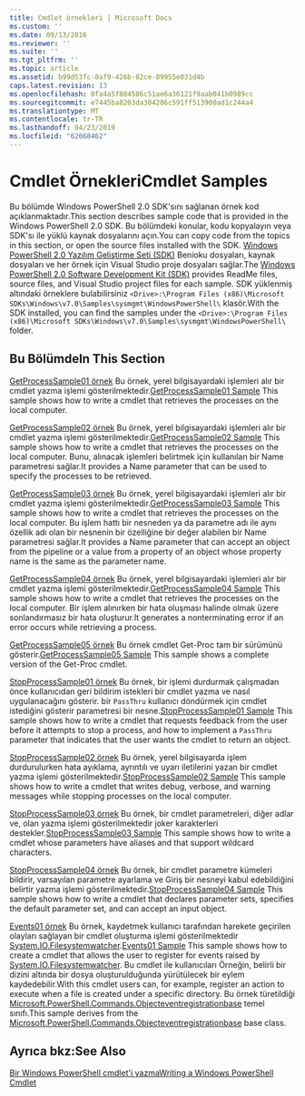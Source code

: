 ```yaml
---
title: Cmdlet örnekleri | Microsoft Docs
ms.custom: ''
ms.date: 09/13/2016
ms.reviewer: ''
ms.suite: ''
ms.tgt_pltfrm: ''
ms.topic: article
ms.assetid: b99d53fc-0af9-426b-82ce-09955e031d4b
caps.latest.revision: 13
ms.openlocfilehash: 0fa4a5f804586c51ae6a36121f9aab041b0989cc
ms.sourcegitcommit: e7445ba8203da304286c591ff513900ad1c244a4
ms.translationtype: MT
ms.contentlocale: tr-TR
ms.lasthandoff: 04/23/2019
ms.locfileid: "62068462"
---
```

# <a name="cmdlet-samples"></a><span data-ttu-id="e1710-102">Cmdlet Örnekleri</span><span class="sxs-lookup"><span data-stu-id="e1710-102">Cmdlet Samples</span></span>

<span data-ttu-id="e1710-103">Bu bölümde Windows PowerShell 2.0 SDK'sını sağlanan örnek kod açıklanmaktadır.</span><span class="sxs-lookup"><span data-stu-id="e1710-103">This section describes sample code that is provided in the Windows PowerShell 2.0 SDK.</span></span> <span data-ttu-id="e1710-104">Bu bölümdeki konular, kodu kopyalayın veya SDK'sı ile yüklü kaynak dosyalarını açın.</span><span class="sxs-lookup"><span data-stu-id="e1710-104">You can copy code from the topics in this section, or open the source files installed with the SDK.</span></span> <span data-ttu-id="e1710-105">[Windows PowerShell 2.0 Yazılım Geliştirme Seti (SDK)](https://www.microsoft.com/en-us/download/details.aspx?id=2560) Benioku dosyaları, kaynak dosyaları ve her örnek için Visual Studio proje dosyaları sağlar.</span><span class="sxs-lookup"><span data-stu-id="e1710-105">The [Windows PowerShell 2.0 Software Development Kit (SDK)](https://www.microsoft.com/en-us/download/details.aspx?id=2560) provides ReadMe files, source files, and Visual Studio project files for each sample.</span></span> <span data-ttu-id="e1710-106">SDK yüklenmiş altındaki örneklere bulabilirsiniz `<Drive>:\Program Files (x86)\Microsoft SDKs\Windows\v7.0\Samples\sysmgmt\WindowsPowerShell\` klasör.</span><span class="sxs-lookup"><span data-stu-id="e1710-106">With the SDK installed, you can find the samples under the `<Drive>:\Program Files (x86)\Microsoft SDKs\Windows\v7.0\Samples\sysmgmt\WindowsPowerShell\` folder.</span></span>

## <a name="in-this-section"></a><span data-ttu-id="e1710-107">Bu Bölümde</span><span class="sxs-lookup"><span data-stu-id="e1710-107">In This Section</span></span>

<span data-ttu-id="e1710-108">[GetProcessSample01 örnek](./getprocesssample01-sample.md) Bu örnek, yerel bilgisayardaki işlemleri alır bir cmdlet yazma işlemi gösterilmektedir.</span><span class="sxs-lookup"><span data-stu-id="e1710-108">[GetProcessSample01 Sample](./getprocesssample01-sample.md) This sample shows how to write a cmdlet that retrieves the processes on the local computer.</span></span>

<span data-ttu-id="e1710-109">[GetProcessSample02 örnek](./getprocesssample02-sample.md) Bu örnek, yerel bilgisayardaki işlemleri alır bir cmdlet yazma işlemi gösterilmektedir.</span><span class="sxs-lookup"><span data-stu-id="e1710-109">[GetProcessSample02 Sample](./getprocesssample02-sample.md) This sample shows how to write a cmdlet that retrieves the processes on the local computer.</span></span> <span data-ttu-id="e1710-110">Bunu, alınacak işlemleri belirtmek için kullanılan bir Name parametresi sağlar.</span><span class="sxs-lookup"><span data-stu-id="e1710-110">It provides a Name parameter that can be used to specify the processes to be retrieved.</span></span>

<span data-ttu-id="e1710-111">[GetProcessSample03 örnek](./getprocesssample03-sample.md) Bu örnek, yerel bilgisayardaki işlemleri alır bir cmdlet yazma işlemi gösterilmektedir.</span><span class="sxs-lookup"><span data-stu-id="e1710-111">[GetProcessSample03 Sample](./getprocesssample03-sample.md) This sample shows how to write a cmdlet that retrieves the processes on the local computer.</span></span> <span data-ttu-id="e1710-112">Bu işlem hattı bir nesneden ya da parametre adı ile aynı özellik adı olan bir nesnenin bir özelliğine bir değer alabilen bir Name parametresi sağlar.</span><span class="sxs-lookup"><span data-stu-id="e1710-112">It provides a Name parameter that can accept an object from the pipeline or a value from a property of an object whose property name is the same as the parameter name.</span></span>

<span data-ttu-id="e1710-113">[GetProcessSample04 örnek](./getprocesssample04-sample.md) Bu örnek, yerel bilgisayardaki işlemleri alır bir cmdlet yazma işlemi gösterilmektedir.</span><span class="sxs-lookup"><span data-stu-id="e1710-113">[GetProcessSample04 Sample](./getprocesssample04-sample.md) This sample shows how to write a cmdlet that retrieves the processes on the local computer.</span></span> <span data-ttu-id="e1710-114">Bir işlem alınırken bir hata oluşması halinde olmak üzere sonlandırmasız bir hata oluşturur.</span><span class="sxs-lookup"><span data-stu-id="e1710-114">It generates a nonterminating error if an error occurs while retrieving a process.</span></span>

<span data-ttu-id="e1710-115">[GetProcessSample05 örnek](./getprocesssample05-sample.md) Bu örnek cmdlet Get-Proc tam bir sürümünü gösterir.</span><span class="sxs-lookup"><span data-stu-id="e1710-115">[GetProcessSample05 Sample](./getprocesssample05-sample.md) This sample shows a complete version of the Get-Proc cmdlet.</span></span>

<span data-ttu-id="e1710-116">[StopProcessSample01 örnek](./stopprocesssample01-sample.md) Bu örnek, bir işlemi durdurmak çalışmadan önce kullanıcıdan geri bildirim istekleri bir cmdlet yazma ve nasıl uygulanacağını gösterir. bir `PassThru` kullanıcı döndürmek için cmdlet istediğini gösterir parametresi bir nesne.</span><span class="sxs-lookup"><span data-stu-id="e1710-116">[StopProcessSample01 Sample](./stopprocesssample01-sample.md) This sample shows how to write a cmdlet that requests feedback from the user before it attempts to stop a process, and how to implement a `PassThru` parameter that indicates that the user wants the cmdlet to return an object.</span></span>

<span data-ttu-id="e1710-117">[StopProcessSample02 örnek](./stopprocesssample02-sample.md) Bu örnek, yerel bilgisayarda işlem durdurulurken hata ayıklama, ayrıntılı ve uyarı iletilerini yazan bir cmdlet yazma işlemi gösterilmektedir.</span><span class="sxs-lookup"><span data-stu-id="e1710-117">[StopProcessSample02 Sample](./stopprocesssample02-sample.md) This sample shows how to write a cmdlet that writes debug, verbose, and warning messages while stopping processes on the local computer.</span></span>

<span data-ttu-id="e1710-118">[StopProcessSample03 örnek](./stopprocesssample03-sample.md) Bu örnek, bir cmdlet parametreleri, diğer adlar ve, olan yazma işlemi gösterilmektedir joker karakterleri destekler.</span><span class="sxs-lookup"><span data-stu-id="e1710-118">[StopProcessSample03 Sample](./stopprocesssample03-sample.md) This sample shows how to write a cmdlet whose parameters have aliases and that support wildcard characters.</span></span>

<span data-ttu-id="e1710-119">[StopProcessSample04 örnek](./stopprocesssample04-sample.md) Bu örnek, bir cmdlet parametre kümeleri bildirir, varsayılan parametre ayarlama ve Giriş bir nesneyi kabul edebildiğini belirtir yazma işlemi gösterilmektedir.</span><span class="sxs-lookup"><span data-stu-id="e1710-119">[StopProcessSample04 Sample](./stopprocesssample04-sample.md) This sample shows how to write a cmdlet that declares parameter sets, specifies the default parameter set, and can accept an input object.</span></span>

<span data-ttu-id="e1710-120">[Events01 örnek](./events01-sample.md) Bu örnek, kaydetmek kullanıcı tarafından harekete geçirilen olayları sağlayan bir cmdlet oluşturma işlemi gösterilmektedir [System.IO.Filesystemwatcher](/dotnet/api/System.IO.FileSystemWatcher).</span><span class="sxs-lookup"><span data-stu-id="e1710-120">[Events01 Sample](./events01-sample.md) This sample shows how to create a cmdlet that allows the user to register for events raised by [System.IO.Filesystemwatcher](/dotnet/api/System.IO.FileSystemWatcher).</span></span> <span data-ttu-id="e1710-121">Bu cmdlet ile kullanıcıları Örneğin, belirli bir dizini altında bir dosya oluşturulduğunda yürütülecek bir eylem kaydedebilir.</span><span class="sxs-lookup"><span data-stu-id="e1710-121">With this cmdlet users can, for example, register an action to execute when a file is created under a specific directory.</span></span> <span data-ttu-id="e1710-122">Bu örnek türetildiği [Microsoft.PowerShell.Commands.Objecteventregistrationbase](/dotnet/api/Microsoft.PowerShell.Commands.ObjectEventRegistrationBase) temel sınıfı.</span><span class="sxs-lookup"><span data-stu-id="e1710-122">This sample derives from the [Microsoft.PowerShell.Commands.Objecteventregistrationbase](/dotnet/api/Microsoft.PowerShell.Commands.ObjectEventRegistrationBase) base class.</span></span>

## <a name="see-also"></a><span data-ttu-id="e1710-123">Ayrıca bkz:</span><span class="sxs-lookup"><span data-stu-id="e1710-123">See Also</span></span>

[<span data-ttu-id="e1710-124">Bir Windows PowerShell cmdlet'i yazma</span><span class="sxs-lookup"><span data-stu-id="e1710-124">Writing a Windows PowerShell Cmdlet</span></span>](./writing-a-windows-powershell-cmdlet.md)
